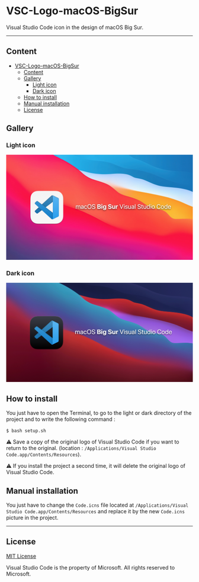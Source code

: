 # VSC-Logo-macOS-BigSur
Visual Studio Code icon in the design of macOS Big Sur.

-----------------------------------------------
## Content
- [VSC-Logo-macOS-BigSur](#vsc-logo-macos-bigsur)
  - [Content](#content)
  - [Gallery](#gallery)
    - [Light icon](#light-icon)
    - [Dark icon](#dark-icon)
  - [How to install](#how-to-install)
  - [Manual installation](#manual-installation)
  - [License](#license)
## Gallery
### Light icon
<img src="resources/banner.png" >

### Dark icon
<img src="resources/banner2.png" >

## How to install
You just have to open the Terminal, to go to the light or dark directory of the project  and to write the
following command :
```
$ bash setup.sh
```
⚠️ Save a copy of the original logo of Visual Studio Code if you want to return to the original. (location : `/Applications/Visual Studio Code.app/Contents/Resources`).

⚠️ If you install the project a second time, it will delete the original logo of Visual Studio Code.

## Manual installation
You just have to change the `Code.icns` file
located at `/Applications/Visual Studio Code.app/Contents/Resources` and replace it by the new `Code.icns` picture in the project.

-----------------------------------------------
## License
[MIT License](LICENSE)

Visual Studio Code is the property of Microsoft. All rights reserved to Microsoft.
